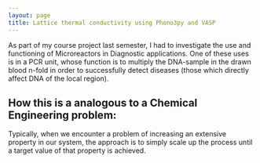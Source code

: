 ```yaml
---
layout: page
title: Lattice thermal conductivity using Phono3py and VASP
---
```


As part of my course project last semester, I had to investigate the use and functioning of Microreactors in Diagnostic applications. 
One of these uses is in a PCR unit, whose function is to multiply the DNA-sample in the drawn blood n-fold in order to successfully detect
diseases (those which directly affect DNA of the local region).

## How this is a analogous to a Chemical Engineering problem: 

Typically, when we encounter a problem of increasing an extensive property in our system, the approach is to simply scale up the process 
until a target value of that property is achieved.
